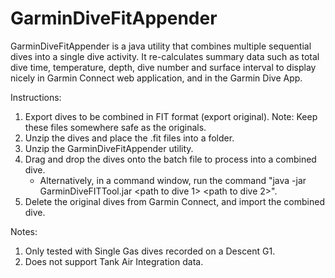# GarminDiveFitAppender
GarminDiveFitAppender is a java utility that combines multiple sequential dives into a single dive activity.
It re-calculates summary data such as total dive time, temperature, depth, dive number and surface interval to display nicely in Garmin Connect web application, and in the Garmin Dive App.

Instructions:
1. Export dives to be combined in FIT format (export original). Note: Keep these files somewhere safe as the originals.
2. Unzip the dives and place the .fit files into a folder.
3. Unzip the GarminDiveFitAppender utility.
4. Drag and drop the dives onto the batch file to process into a combined dive.
   * Alternatively, in a command window, run the command "java -jar GarminDiveFITTool.jar <path to dive 1> <path to dive 2>".
6. Delete the original dives from Garmin Connect, and import the combined dive.

Notes:
1. Only tested with Single Gas dives recorded on a Descent G1.
2. Does not support Tank Air Integration data.
